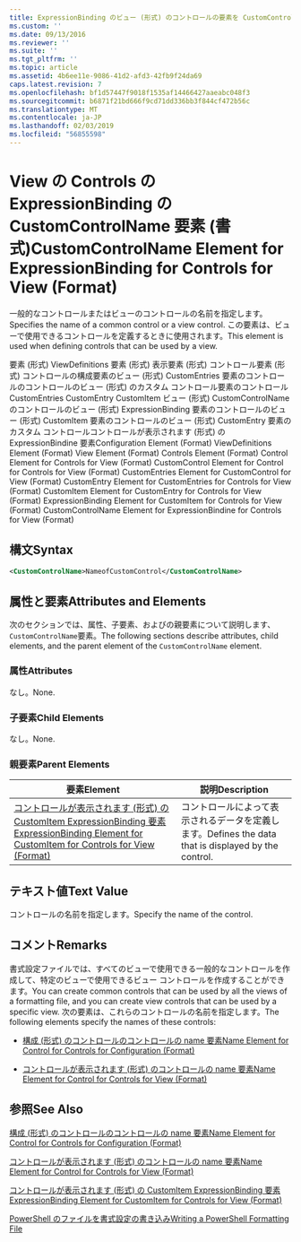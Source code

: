 ```yaml
---
title: ExpressionBinding のビュー (形式) のコントロールの要素を CustomControlName |Microsoft Docs
ms.custom: ''
ms.date: 09/13/2016
ms.reviewer: ''
ms.suite: ''
ms.tgt_pltfrm: ''
ms.topic: article
ms.assetid: 4b6ee11e-9086-41d2-afd3-42fb9f24da69
caps.latest.revision: 7
ms.openlocfilehash: bf1d57447f9018f1535af14466427aaeabc048f3
ms.sourcegitcommit: b6871f21bd666f9cd71dd336bb3f844cf472b56c
ms.translationtype: MT
ms.contentlocale: ja-JP
ms.lasthandoff: 02/03/2019
ms.locfileid: "56855598"
---
```

# <a name="customcontrolname-element-for-expressionbinding-for-controls-for-view-format"></a><span data-ttu-id="a72c7-102">View の Controls の ExpressionBinding の CustomControlName 要素 (書式)</span><span class="sxs-lookup"><span data-stu-id="a72c7-102">CustomControlName Element for ExpressionBinding for Controls for View (Format)</span></span>

<span data-ttu-id="a72c7-103">一般的なコントロールまたはビューのコントロールの名前を指定します。</span><span class="sxs-lookup"><span data-stu-id="a72c7-103">Specifies the name of a common control or a view control.</span></span> <span data-ttu-id="a72c7-104">この要素は、ビューで使用できるコントロールを定義するときに使用されます。</span><span class="sxs-lookup"><span data-stu-id="a72c7-104">This element is used when defining controls that can be used by a view.</span></span>

<span data-ttu-id="a72c7-105">要素 (形式) ViewDefinitions 要素 (形式) 表示要素 (形式) コントロール要素 (形式) コントロールの構成要素のビュー (形式) CustomEntries 要素のコントロールのコントロールのビュー (形式) のカスタム コントロール要素のコントロールCustomEntries CustomEntry CustomItem ビュー (形式) CustomControlName のコントロールのビュー (形式) ExpressionBinding 要素のコントロールのビュー (形式) CustomItem 要素のコントロールのビュー (形式) CustomEntry 要素のカスタム コントロールコントロールが表示されます (形式) の ExpressionBindine 要素</span><span class="sxs-lookup"><span data-stu-id="a72c7-105">Configuration Element (Format) ViewDefinitions Element (Format) View Element (Format) Controls Element (Format) Control Element for Controls for View (Format) CustomControl Element for Control for Controls for View (Format) CustomEntries Element for CustomControl for View (Format) CustomEntry Element for CustomEntries for Controls for View (Format) CustomItem Element for CustomEntry for Controls for View (Format) ExpressionBinding Element for CustomItem for Controls for View (Format) CustomControlName Element for ExpressionBindine for Controls for View (Format)</span></span>

## <a name="syntax"></a><span data-ttu-id="a72c7-106">構文</span><span class="sxs-lookup"><span data-stu-id="a72c7-106">Syntax</span></span>

```xml
<CustomControlName>NameofCustomControl</CustomControlName>
```

## <a name="attributes-and-elements"></a><span data-ttu-id="a72c7-107">属性と要素</span><span class="sxs-lookup"><span data-stu-id="a72c7-107">Attributes and Elements</span></span>

<span data-ttu-id="a72c7-108">次のセクションでは、属性、子要素、およびの親要素について説明します、`CustomControlName`要素。</span><span class="sxs-lookup"><span data-stu-id="a72c7-108">The following sections describe attributes, child elements, and the parent element of the `CustomControlName` element.</span></span>

### <a name="attributes"></a><span data-ttu-id="a72c7-109">属性</span><span class="sxs-lookup"><span data-stu-id="a72c7-109">Attributes</span></span>

<span data-ttu-id="a72c7-110">なし。</span><span class="sxs-lookup"><span data-stu-id="a72c7-110">None.</span></span>

### <a name="child-elements"></a><span data-ttu-id="a72c7-111">子要素</span><span class="sxs-lookup"><span data-stu-id="a72c7-111">Child Elements</span></span>

<span data-ttu-id="a72c7-112">なし。</span><span class="sxs-lookup"><span data-stu-id="a72c7-112">None.</span></span>

### <a name="parent-elements"></a><span data-ttu-id="a72c7-113">親要素</span><span class="sxs-lookup"><span data-stu-id="a72c7-113">Parent Elements</span></span>

|<span data-ttu-id="a72c7-114">要素</span><span class="sxs-lookup"><span data-stu-id="a72c7-114">Element</span></span>|<span data-ttu-id="a72c7-115">説明</span><span class="sxs-lookup"><span data-stu-id="a72c7-115">Description</span></span>|
|-------------|-----------------|
|[<span data-ttu-id="a72c7-116">コントロールが表示されます (形式) の CustomItem ExpressionBinding 要素</span><span class="sxs-lookup"><span data-stu-id="a72c7-116">ExpressionBinding Element for CustomItem for Controls for View (Format)</span></span>](./expressionbinding-element-for-customitem-for-controls-for-view-format.md)|<span data-ttu-id="a72c7-117">コントロールによって表示されるデータを定義します。</span><span class="sxs-lookup"><span data-stu-id="a72c7-117">Defines the data that is displayed by the control.</span></span>|

## <a name="text-value"></a><span data-ttu-id="a72c7-118">テキスト値</span><span class="sxs-lookup"><span data-stu-id="a72c7-118">Text Value</span></span>

<span data-ttu-id="a72c7-119">コントロールの名前を指定します。</span><span class="sxs-lookup"><span data-stu-id="a72c7-119">Specify the name of the control.</span></span>

## <a name="remarks"></a><span data-ttu-id="a72c7-120">コメント</span><span class="sxs-lookup"><span data-stu-id="a72c7-120">Remarks</span></span>

<span data-ttu-id="a72c7-121">書式設定ファイルでは、すべてのビューで使用できる一般的なコントロールを作成して、特定のビューで使用できるビュー コントロールを作成することができます。</span><span class="sxs-lookup"><span data-stu-id="a72c7-121">You can create common controls that can be used by all the views of a formatting file, and you can create view controls that can be used by a specific view.</span></span> <span data-ttu-id="a72c7-122">次の要素は、これらのコントロールの名前を指定します。</span><span class="sxs-lookup"><span data-stu-id="a72c7-122">The following elements specify the names of these controls:</span></span>

- [<span data-ttu-id="a72c7-123">構成 (形式) のコントロールのコントロールの name 要素</span><span class="sxs-lookup"><span data-stu-id="a72c7-123">Name Element for Control for Controls for Configuration (Format)</span></span>](./name-element-for-control-for-controls-for-configuration-format.md)

- [<span data-ttu-id="a72c7-124">コントロールが表示されます (形式) のコントロールの name 要素</span><span class="sxs-lookup"><span data-stu-id="a72c7-124">Name Element for Control for Controls for View (Format)</span></span>](./name-element-for-control-for-controls-for-view-format.md)

## <a name="see-also"></a><span data-ttu-id="a72c7-125">参照</span><span class="sxs-lookup"><span data-stu-id="a72c7-125">See Also</span></span>

[<span data-ttu-id="a72c7-126">構成 (形式) のコントロールのコントロールの name 要素</span><span class="sxs-lookup"><span data-stu-id="a72c7-126">Name Element for Control for Controls for Configuration (Format)</span></span>](./name-element-for-control-for-controls-for-configuration-format.md)

[<span data-ttu-id="a72c7-127">コントロールが表示されます (形式) のコントロールの name 要素</span><span class="sxs-lookup"><span data-stu-id="a72c7-127">Name Element for Control for Controls for View (Format)</span></span>](./name-element-for-control-for-controls-for-view-format.md)

[<span data-ttu-id="a72c7-128">コントロールが表示されます (形式) の CustomItem ExpressionBinding 要素</span><span class="sxs-lookup"><span data-stu-id="a72c7-128">ExpressionBinding Element for CustomItem for Controls for View (Format)</span></span>](./expressionbinding-element-for-customitem-for-controls-for-view-format.md)

[<span data-ttu-id="a72c7-129">PowerShell のファイルを書式設定の書き込み</span><span class="sxs-lookup"><span data-stu-id="a72c7-129">Writing a PowerShell Formatting File</span></span>](./writing-a-powershell-formatting-file.md)
